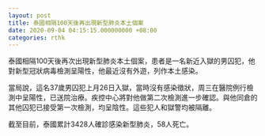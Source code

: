 ```yaml
---
layout: post
title: 泰國相隔100天後再出現新型肺炎本土個案
date: 2020-09-04 04:15:15.000000000 +08:00
categories: rthk
---
```


泰國相隔100天後再次出現新型肺炎本土個案，患者是一名新近入獄的男囚犯，他對新型冠狀病毒檢測呈陽性，他最近沒有外遊，列作本土感染。

當局說，這名37歲男囚犯上月26日入獄，當時沒有感染徵狀，周三在醫院例行檢測中呈陽性，已送院治療。疾控中心將對他做第二次檢測進一步確認。與他同倉的其他囚犯已接受第一次檢測，均呈陰性。這些犯人和獄警均被隔離。

截至目前，泰國累計3428人確診感染新型肺炎，58人死亡。
